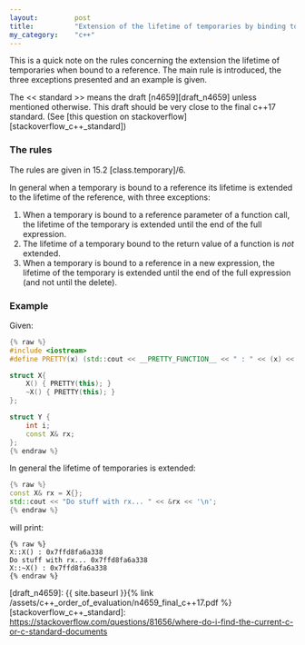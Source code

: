```yaml
---
layout:         post
title:          "Extension of the lifetime of temporaries by binding to a reference: general rule and three exceptions"
my_category:    "c++"
---
```

This is a quick note on the rules concerning the extension the lifetime of temporaries when bound to a reference.
The main rule is introduced, the three exceptions presented and an example is given.
<!--more-->

The << standard >> means the draft [n4659][draft_n4659] unless mentioned otherwise.
This draft should be very close to the final c++17 standard.
(See [this question on stackoverflow][stackoverflow_c++_standard])

### The rules

The rules are given in 15.2 [class.temporary]/6.

In general when a temporary is bound to a reference its lifetime
is extended to the lifetime of the reference, with three exceptions:
 1. When a temporary is bound to a reference parameter of a function call,
   the lifetime of the temporary is extended until the end of the full expression.
 2. The lifetime of a temporary bound to the return value of a function is *not*
   extended.
 3. When a temporary is bound to a reference in a new expression,
   the lifetime of the temporary is extended until the end of the full expression
   (and not until the delete).

### Example

Given:

~~~ c++
{% raw %}
#include <iostream>
#define PRETTY(x) (std::cout << __PRETTY_FUNCTION__ << " : " << (x) << std::endl)

struct X{
    X() { PRETTY(this); }
    ~X() { PRETTY(this); }
};

struct Y {
    int i;
    const X& rx;
};
{% endraw %}
~~~

In general the lifetime of temporaries is extended:

~~~ c++
{% raw %}
const X& rx = X{};
std::cout << "Do stuff with rx... " << &rx << '\n';
{% endraw %}
~~~

will print:
~~~
{% raw %}
X::X() : 0x7ffd8fa6a338
Do stuff with rx... 0x7ffd8fa6a338
X::~X() : 0x7ffd8fa6a338
{% endraw %}
~~~

[draft_n4659]: {{ site.baseurl }}{% link /assets/c++_order_of_evaluation/n4659_final_c++17.pdf %}
[stackoverflow_c++_standard]: https://stackoverflow.com/questions/81656/where-do-i-find-the-current-c-or-c-standard-documents
